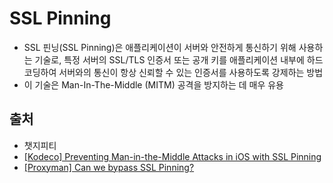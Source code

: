 # SSL Pinning

- SSL 핀닝(SSL Pinning)은 애플리케이션이 서버와 안전하게 통신하기 위해 사용하는 기술로, 특정 서버의 SSL/TLS 인증서 또는 공개 키를 애플리케이션 내부에 하드코딩하여 서버와의 통신이 항상 신뢰할 수 있는 인증서를 사용하도록 강제하는 방법
- 이 기술은 Man-In-The-Middle (MITM) 공격을 방지하는 데 매우 유용

## 출처
- 챗지피티
- [[Kodeco] Preventing Man-in-the-Middle Attacks in iOS with SSL Pinning](https://www.kodeco.com/1484288-preventing-man-in-the-middle-attacks-in-ios-with-ssl-pinning/page/3?page=1#toc-anchor-001)
- [[Proxyman] Can we bypass SSL Pinning?](https://proxyman.io/posts/2019-11-15-Can-we-bypass-ssl-pinning)
